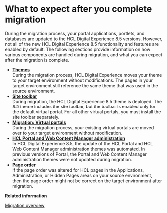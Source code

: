 # What to expect after you complete migration

During the migration process, your portal applications, portlets, and databases are updated to the HCL Digital Experience 8.5 versions. However, not all of the new HCL Digital Experience 8.5 functionality and features are enabled by default. The following sections provide information on how various components are handled during migration, and what you can expect after the migration is complete.

-   **[Themes](../migrate/mig_plan_expect_themes.md)**  
During the migration process, HCL Digital Experience moves your theme to your target environment without modifications. The pages in your target environment still reference the same theme that was used in the source environment.
-   **[Site toolbar](../migrate/mig_plan_expect_toolbar.md)**  
During migration, the HCL Digital Experience 8.5 theme is deployed. The 8.5 theme includes the site toolbar, but the toolbar is enabled only for the default virtual portal. For all other virtual portals, you must install the site toolbar separately.
-   **[Migration: Virtual portals](../migrate/mig_plan_expect_vp.md)**  
During the migration process, your existing virtual portals are moved over to your target environment without modification.
-   **[HCL Portal and Web Content Manager administration](../migrate/mig_plan_expect_wcmadmin.md)**  
In HCL Digital Experience 8.5, the update of the HCL Portal and HCL Web Content Manager administration themes was automated. In previous versions of Portal, the Portal and Web Content Manager administration themes were not updated during migration.
-   **[Page order](../migrate/mig_expect_pages.md)**  
If the page order was altered for HCL pages in the Applications, Administration, or Hidden Pages areas on your source environment, then the page order might not be correct on the target environment after migration.


**Related information**  


[Migration overview](../migrate/mig_over.md)


